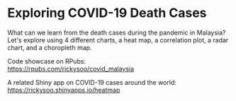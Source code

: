 # Exploring COVID-19 Death Cases

What can we learn from the death cases during the pandemic in Malaysia? Let's explore using 4 different charts, a heat map, a correlation plot, a radar chart, and a choropleth map.

Code showcase on RPubs:  
https://rpubs.com/rickysoo/covid_malaysia

A related Shiny app on COVID-19 cases around the world:  
https://rickysoo.shinyapps.io/heatmap
